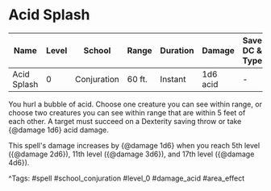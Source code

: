 # Acid Splash

| Name | Level | School | Range | Duration | Damage | Save DC & Type |
|------|-------|--------|-------|----------|--------|----------------|
| Acid Splash | 0 | Conjuration | 60 ft. | Instant | 1d6 acid | - |

You hurl a bubble of acid. Choose one creature you can see within range, or choose two creatures you can see within range that are within 5 feet of each other. A target must succeed on a Dexterity saving throw or take {@damage 1d6} acid damage.

This spell's damage increases by {@damage 1d6} when you reach 5th level ({@damage 2d6}), 11th level ({@damage 3d6}), and 17th level ({@damage 4d6}).

^Tags: #spell #school_conjuration #level_0 #damage_acid #area_effect